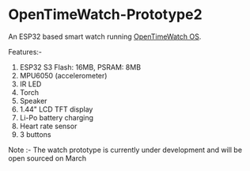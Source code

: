 # OpenTimeWatch-Prototype2
An ESP32 based smart watch running [OpenTimeWatch OS](https://github.com/OpenTimeWatch-Project/OpenTimeWatch-OS). 
                                                                         
Features:-
1. ESP32 S3 Flash: 16MB, PSRAM: 8MB
2. MPU6050 (accelerometer)
3. IR LED
4. Torch
5. Speaker
6. 1.44" LCD TFT display
7. Li-Po battery charging
8. Heart rate sensor
9. 3 buttons

Note :- The watch prototype is currently under development and will be open sourced on March

